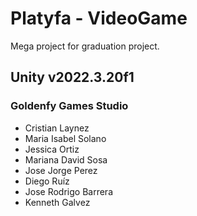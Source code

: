 # Platyfa - VideoGame

Mega project for graduation project.



## Unity v2022.3.20f1

### Goldenfy Games Studio

- Cristian Laynez
- Maria Isabel Solano
- Jessica Ortiz
- Mariana David Sosa
- Jose Jorge Perez
- Diego Ruíz
- Jose Rodrigo Barrera
- Kenneth Galvez
